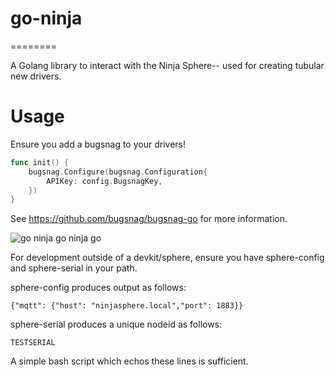 # go-ninja
========

A Golang library to interact with the Ninja Sphere-- used for creating tubular new drivers.

# Usage

Ensure you add a bugsnag to your drivers!

```go
func init() {
	bugsnag.Configure(bugsnag.Configuration{
		APIKey: config.BugsnagKey,
	})
}
```

See https://github.com/bugsnag/bugsnag-go for more information.

![go ninja go ninja go](http://cdn3.whatculture.com/wp-content/uploads/2013/05/vanilla-ice-ninja-turtles.jpg)


For development outside of a devkit/sphere, ensure you have sphere-config and sphere-serial in your path.

sphere-config produces output as follows:
```
{"mqtt": {"host": "ninjasphere.local","port": 1883}}
```

sphere-serial produces a unique nodeid as follows:
```
TESTSERIAL
```

A simple bash script which echos these lines is sufficient.
